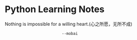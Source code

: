 # Python Learning Notes

Nothing is impossible for a willing heart.\(心之所愿，无所不成\)

          

                                                                            

                             --mobai



